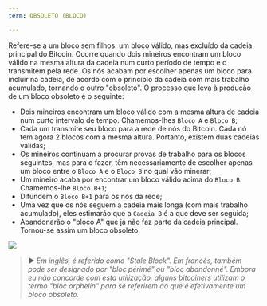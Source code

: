 ```yaml
---
term: OBSOLETO (BLOCO)

---
```

Refere-se a um bloco sem filhos: um bloco válido, mas excluído da cadeia principal do Bitcoin. Ocorre quando dois mineiros encontram um bloco válido na mesma altura da cadeia num curto período de tempo e o transmitem pela rede. Os nós acabam por escolher apenas um bloco para incluir na cadeia, de acordo com o princípio da cadeia com mais trabalho acumulado, tornando o outro "obsoleto". O processo que leva à produção de um bloco obsoleto é o seguinte:


- Dois mineiros encontram um bloco válido com a mesma altura de cadeia num curto intervalo de tempo. Chamemos-lhes `Bloco A` e `Bloco B`;
- Cada um transmite seu bloco para a rede de nós do Bitcoin. Cada nó tem agora 2 blocos com a mesma altura. Portanto, existem duas cadeias válidas;
- Os mineiros continuam a procurar provas de trabalho para os blocos seguintes, mas para o fazer, têm necessariamente de escolher apenas um bloco entre o `Bloco A` e o `Bloco B` no qual vão minerar;
- Um mineiro acaba por encontrar um bloco válido acima do `Bloco B`. Chamemos-lhe `Bloco B+1`;
- Difundem o `Bloco B+1` para os nós da rede;
- Uma vez que os nós seguem a cadeia mais longa (com mais trabalho acumulado), eles estimarão que a `Cadeia B` é a que deve ser seguida;
- Abandonarão o "bloco A" que já não faz parte da cadeia principal. Tornou-se assim um bloco obsoleto.

![](../../dictionnaire/assets/9.webp)

> ► *Em inglês, é referido como "Stale Block". Em francês, também pode ser designado por "bloc périmé" ou "bloc abandonné". Embora eu não concorde com esta utilização, alguns bitcoiners utilizam o termo "bloc orphelin" para se referirem ao que é efetivamente um bloco obsoleto.*